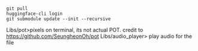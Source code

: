 ```
git pull
huggingface-cli login
git submodule update --init --recursive
```

Libs/pot>pixels on terminal, its not actual POT. credit to https://github.com/SeungheonOh/pot
Libs/audio_player> play audio for the file